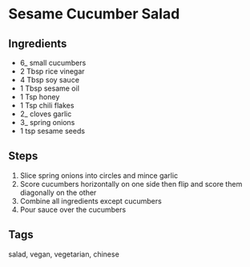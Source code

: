 # Sesame Cucumber Salad

## Ingredients

* 6_ small cucumbers
* 2 Tbsp rice vinegar
* 4 Tbsp soy sauce 
* 1 Tbsp sesame oil
* 1 Tsp honey
* 1 Tsp chili flakes
* 2_ cloves garlic
* 3_ spring onions
* 1 tsp sesame seeds

## Steps

1. Slice spring onions into circles and mince garlic
2. Score cucumbers horizontally on one side then flip and score them diagonally on the other 
3. Combine all ingredients except cucumbers
4. Pour sauce over the cucumbers

## Tags
salad, vegan, vegetarian, chinese
